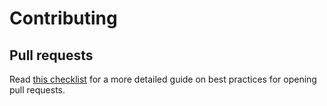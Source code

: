 # Contributing

## Pull requests

Read [this checklist](https://devchecklists.com/en/checklist/pull-requests-checklist) for a more detailed guide on best practices for opening pull requests.